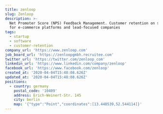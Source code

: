 ```yaml
---
title: zenloop
slug: Zenloop
description: >-
  Net Promoter Score (NPS) Feedback Management. Customer retention on software
  for e-commerce platforms and lead-focused companies
tags:
  - startup
  - software
  - customer-retention
company_url: 'https://www.zenloop.com'
job_board_url: 'https://zenloopgmbh.recruitee.com'
twitter_url: 'https://twitter.com/zenloop_com'
linkedin_url: 'https://www.linkedin.com/company/zenloop'
facebook_url: 'https://www.facebook.com/zenloop'
created_at: '2020-04-04T15:48:08.626Z'
updated_at: '2020-04-04T15:48:08.626Z'
positions:
  - country: germany
    postal_code: '10409'
    address: Erich-Weinert-Str. 145
    city: berlin
    map: '{"type":"Point","coordinates":[13.440539,52.544114]}'
---
```


